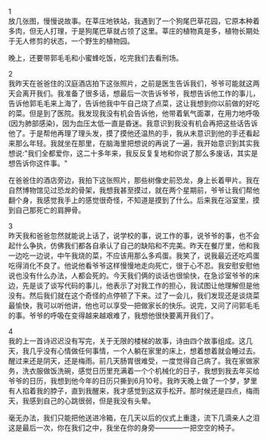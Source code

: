 1  
放几张图，慢慢说故事。在莘庄地铁站，我遇到了一个狗尾巴草花园，它原本种着多肉，但无人打理，于是狗尾巴草就占领了这里。莘庄的植物真是多，植物长期处于无人修剪的状态，一个野生的植物园。  

晚上，还要带郭毛毛和小蜜蜂吃饭，吃完我们去看刑场。  

2  
我昨天在爸爸住的汉庭酒店拍下这张照片，之前是医生告诉我们，爷爷可能就这两天会离开我们。我准备了很多话，想最后一次告诉爷爷，我想告诉他工作的事儿，告诉他郭毛毛来上海了，告诉他我中午自己烧了点菜，这让我想到你以前做的好吃的菜。但是到了医院。我发现我没有机会告诉他，他带着氧气面罩，在用力地呼吸(因为肺部感染)，因为血压太低一直是昏迷。我意识到我没有机会再把这些话告诉他了。于是帮他再理了理头发，摸了摸他还温热的手，我从未意识到他的手还看起来那么年轻。我就坐在那里，在脑海里把想说的再说了一遍，我开始意识到其实我想说:"我们全都爱你，这二十多年来，我反反复复地和你说了那么多废话，其实是想告诉你这件事。"  

在爸爸住的酒店旁边，我拍下这张照片，那些树像史前恐龙，身上长着甲片。我在自然博物馆见过恐龙的骨架，我想我甚至摸过，就在两个星期前，爷爷让我们帮他翻个身，我感觉我手上的感觉很奇怪，不知道是摸到了什么。后来我在浴室里，摸到自己那死亡的肩胛骨。  

3  
昨天我和爸爸忽然就能说上话了，说学校的事，说工作的事，说爷爷的事，也不会起什么争执，仿佛我们都各自承认了自己的缺陷和不完美。昨天在餐厅里，他和我一边吃一边说，中午我烧的菜，不应该用那么多鸡蛋。我笑了，说我最近还吃鸡蛋吃得消化不良了。他说他看爷爷这样慢慢地走向死亡，很于心不忍。我安慰安慰他说也没有什么办法，人都会死的。今天我们俩的谈话也很愉快，在急诊室爷爷的床边，先是谈了谈写代码的事儿，他表示了对我工作的担心，我试图让他理解但是他没有。然后我们就在这个奇怪的点停顿了下来。过了一会儿，我们发现还是谈烧菜最愉快，我可以听他讲，他也可以享受一把做家长的快乐。说完，又问了问郭毛毛的事。爷爷的呼吸在变得越来越艰难了，我想他很快要离开我们了。  

4  
我的上一首诗迟迟没有写完，关于无限的楼梯的故事，诗由四个故事组成。这几天，我几乎没有心情做任何事情，一个人躺在家里的床上，想着想着就会睡过去。醒过来还是阴天，还是梅雨。前几天肠胃很难受，一度觉得自己病了。我在家做家务，洗衣服做饭洗碗，感觉日历里充满着一个个机械化的日子，我想到我去年买给爷爷的日历，我想到他今年的日历只撕到6月10号。我昨天晚上做了一个梦，梦里有人掐着我的脖子，直到我醒来，我才感觉到这双手松开。那时候还是四点，梅雨天，我感到自己的心跳很弱，但是我没有头晕。  


毫无办法，我们只能把他送进冷箱，在几天以后的仪式上重逢，流下几滴亲人之泪
这是最后一次，你在我们之中，我坐在你的身旁————一把空空的椅子。
